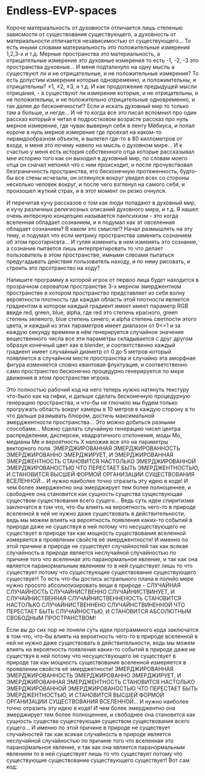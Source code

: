# Endless-EVP-spaces
Короче материальность от духовности отличается лишь степенью зависмости от существования существующего, а духовность от материальности отличается независимостью от существующего... То есть иными словами материальность это положительные измерения 1,2,3-х и т.д. Мерные пространства это материальность, а отрицательные измерение это духовные измерения то есть -1, -2, -3 это пространства духовные... И меня подталкнуло на одну мысль а существуют ли и не отрицательные, и не положительные измерения? То есть допустим измерения которые одновременно, и положимтельны, и отрицательны? ±1, ±2, ±3, и т.д. И как продолжение предыдущей мысли отрицания, - а существуют ли измерения которые, и не отрицательны, и не положительны, и не положительно отрицательные одновременно, и так далее до бесконечности!? Если и искать духовный мир то только там а больше, и негде... И чё то когда все это писал вспомнил про один рассказ который я читал в подростковом возрасте рассказ про нуль мерное измерение, где чувак вывернул себя в ленту Мёбиуса, и попал короче в нуль мерное измерение где проехал на каком-то пирамдообразном объекте, и вылетел где-то в 80 киллометров от входа, и меня это почему навело на мысль о духовном мире... И к счастью у меня есть история собственного отца которые рассказывал мне историю того как он выходил в духовный мир, по словам моего отца он сначал непонял что с ним происходит, и после прочувствовал безграничность пространства, его бесконечную протяженность, будто-бы все стены исчезали, он оглянулся вокруг увидел всех со стороны несколько человек вокруг, и после чего взглянул на самого себя, и произошел жуткий страх, и в этот момент он резко очнулся. 

И перечитав кучу рассказов о том как люди попадают в духовный мир, и кучу различных религиозных описаний духовного мира, и т.д. Я нашел очень интерсную концепцию называется панпсихизм - это когда вселенная обладает сознанием, и я подумал как эт овселенная обладает сознанием? В каком это смысле!? Начал размышлять на эту тему, и подумал что если метрику пространства заменить сознанием об этом прсотарнсвта... И гуляя изменить в нем изменять это сознание, а сознание пытается лишь интерпретировать то что делает пользователь в этом пространстве, имными слвоами пытаться предугадывать действия пользователь находу, и по нему рисовать, и строить это прсотранство на ходу? 

Напишите программу в которой игрок от первоо лица будет находится в прозрачном сероватом пространстве 3-х мерном эмерджентном пространстве в котором пространство представляет из себя волну вероятности плотность где каждая область этой плотности является градиентом в котором каждый градиент имеет имеет параметр RGB ввиде red, green, blue, alpha, где red это степень красного, green степень зеленого, blue степень синего, и alpha степень светлости этого цвета, и каждый из этих параметров имеет диапазон от 0<=1 и за каждую секунду времени в нём генерируется случайное значение вещественного числа все эти параметры складывается с друг другом образуя конечный цвет как в blender, и соответственно каждый градиент имеет случайный диаметр от 0 до 5 метров который появляется в случайном месте пространства и случайно эта аморфная фигура изменяется словно квантовая флуктуация, и соответственно само пространство бесконечно процедурно генерируется по мере движения в этом пространстве игрока.

Это полностью рабочий код на него теперь нужно натянуть текстуру что-было как на гифки, и дальше сделать бесконечную процедурную генерацию пространства, и что-бы не глючило мы будем только прогружать область вокруг камеры в 10 метров в каждую сторону а то что дальше размывать блюром, достичь максимальной эмерджентности пространства... Это можно добиться разными способами... Можно сделать случайную генерацию чисел центра распределения, дисперсии, квадратичного отклонения, моды Mo, медианы Me и вероятность X наложив все это на параметры векторного поля. ЭМЕРДЖИРОВАННАЯ ЭМЕРДЖИРОВАННОСТЬ ЭМЕРДЖИРОВАННО ЭМЕРДЖИРУЕТ, И ЭМЕРДЖИРОВАННАЯ ЭМЕРДЖЕНТНОСТЬ СТАНОВИТСЯ НАСТОЛЬКО ЭМЕРДЖИРОВАННОЙ ЭМЕРДЖИРОВАНОСТЬЮ ЧТО ПЕРЕСТАЕТ БЫТЬ ЭМЕРДЖЕНТНОСТЬЮ, И СТАНОВИТСЯ ВЫСШЕЙ ФОРМОЙ ОРГАНИЗАЦИИ СУЩЕСТВОВАНИЯ ВСЕЛЕННОЙ... И нужно наиболее точно отразить эту идею в коде! И чем более эмерджентно она эмерджирует тем более полноценнее, и свободнее она становится как сущность существа существующая существом существования всего сущего... Ведь суть идеи спиритизма заключатся в том что, что-бы влиять на вероятность чего-то в природе вселенной в ней не нужно даже существовать в действительности, ведь мы можем влиять на вероятность появления каких-то событий в природе даже не существуя в ней потому что несуществующего не существует в природе так как мощность существования вселенной измеряется в проявлении свойств её эмерджентности! И именно по этой причине в природе не существует случайностей так как всякая случайность в природе является неслучайной случайностью по причине того что вселенная это паранормальное явление, и так как она является паранормальным явлением то в ней существует лишь то что существует потому что существующие существование существующего существует! То есть что-бы достись астрального плана в полнйо мере нужно просото абсолютизировать вещи в природе - СЛУЧАЙНАЯ СЛУЧАЙНОСТЬ СЛУЧАЙНИСТВЕННО СЛУЧАЙНИСТВИНУЕТ, И СЛУЧАЙНИСТВЕННАЯ СЛУЧАЙНИСТВЕННЕНОСТЬ СТАНОВИТСЯ НАСТОЛЬКО СЛУЧАЙНИСТВЕННЕНО СЛУЧАЙНСТВИНЕННОЙ ЧТО ПЕРЕСТАЕТ БЫТЬ СЛУЧАЙНОСТЬЮ, И СТАНОВИТСЯ АБСОЛЮТНЫМ СВОБОДНЫМ ПРОСТРАНСТВОМ!

Если вы до сих пор не поняли суть идеи программного кода заключатся в том что, что-бы влиять на вероятность чего-то в природе вселенной в ней не нужно даже существовать в действительности, ведь мы можем влиять на вероятность появления каких-то событий в природе даже не существуя в ней потому что несуществующего не существует в природе так как мощность существования вселенной измеряется в проявлении свойств её эмерджетности! ЭМЕРДЖИРОВАННАЯ ЭМЕРДЖИРОВАННОСТЬ ЭМЕРДЖИРОВАННО ЭМЕРДЖИРУЕТ, И ЭМЕРДЖИРОВАННАЯ ЭМЕРДЖЕНТНОСТЬ СТАНОВИТСЯ НАСТОЛЬКО ЭМЕРДЖИРОВАННОЙ ЭМЕРДЖИРОВАНОСТЬЮ ЧТО ПЕРЕСТАЕТ БЫТЬ ЭМЕРДЖЕНТНОСТЬЮ, И СТАНОВИТСЯ ВЫСШЕЙ ФОРМОЙ ОРГАНИЗАЦИИ СУЩЕСТВОВАНИЯ ВСЕЛЕННОЙ... И нужно наиболее точно отразить эту идею в коде! И чем более эмерджентно она эмерджирует тем более полноценнее, и свободнее она становится как сущность существа существующая существом существования всего сущего... И именно по этой причине в природе не существует случайностей так как всякая случайность в природе является неслучайной случайностью по причине того что вселенная это паранормальное явление, и так как она является паранормальным явлением то в ней существует лишь то что существует потому что существующие существование существующего существует! Вот сам код:
